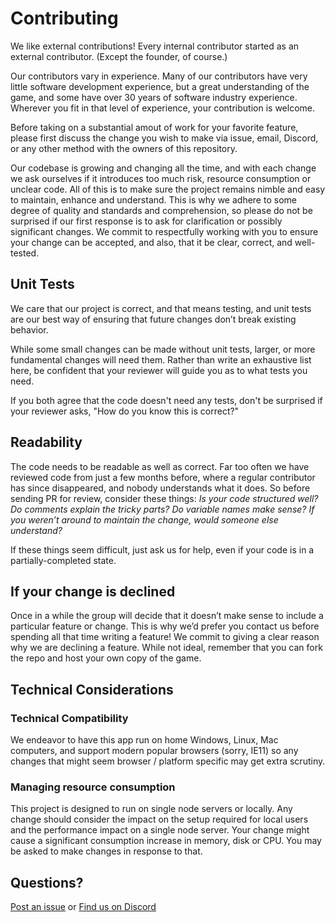 # Contributing

We like external contributions! Every internal contributor started as an external contributor.
(Except the founder, of course.)

Our contributors vary in experience. Many of our contributors have very little software development
experience, but a great understanding of the game, and some have over 30 years of software industry
experience. Wherever you fit in that level of experience, your contribution is welcome.

Before taking on a substantial amout of work for your favorite feature, please first discuss the
change you wish to make via issue, email, Discord, or any other method with the owners of this
repository.

Our codebase is growing and changing all the time, and with each change we ask ourselves if it
introduces too much risk, resource consumption or unclear code. All of this is to make sure the
project remains nimble and easy to maintain, enhance and understand. This is why we adhere to
some degree of quality and standards and comprehension, so please do not be surprised if our
first response is to ask for clarification or possibly significant changes. We commit to
respectfully working with you to ensure your change can be accepted, and also, that it be
clear, correct, and well-tested.

## Unit Tests

We care that our project is correct, and that means testing, and unit tests are our best way of ensuring that future changes don’t break existing behavior.

While some small changes can be made without unit tests, larger, or more fundamental changes will need them. Rather than write an exhaustive list here, be confident that your reviewer will guide you as to what tests you need.

If you both agree that the code doesn't need any tests, don't be surprised if your reviewer asks, "How do you know this is correct?"

## Readability

The code needs to be readable as well as correct. Far too often we have reviewed code from just a few months before, where a regular contributor has since disappeared, and nobody understands what it does. So before sending  PR for review, consider these things: _Is your code structured well? Do comments explain the tricky parts? Do variable names make sense? If you weren’t around to maintain the change, would someone else understand?_

If these things seem difficult, just ask us for help, even if your code is in a partially-completed state.

## If your change is declined

Once in a while the group will decide that it doesn’t make sense to include a particular feature or change. This is why we’d prefer you contact us before spending all that time writing a feature! We commit to giving a clear reason why we are declining a feature. While not ideal, remember that you can fork the repo and host your own copy of the game.

## Technical Considerations
### Technical Compatibility

We endeavor to have this app run on home Windows, Linux, Mac computers, and support modern popular browsers (sorry, IE11) so any changes that might seem browser / platform specific may get extra scrutiny.

### Managing resource consumption

This project is designed to run on single node servers or locally. Any change should consider the impact on the setup required for local users and the performance impact on a single node server. Your change might cause a significant consumption increase in memory, disk or CPU. You may be asked to make changes in response to that.

## Questions?

[Post an issue](https://github.com/bafolts/terraforming-mars/issues/new) or [Find us on Discord](https://discord.gg/VR8TbrD)
